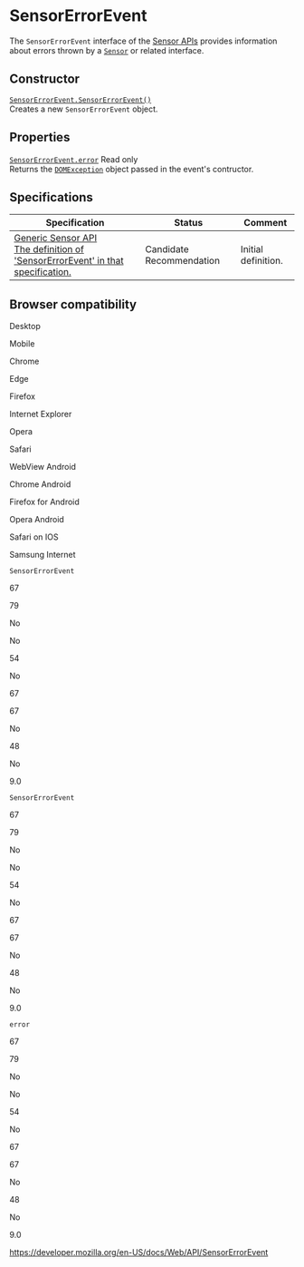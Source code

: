 SensorErrorEvent
================

The `SensorErrorEvent` interface of the [Sensor APIs](sensor_apis) provides information about errors thrown by a [`Sensor`](sensor) or related interface.

Constructor
-----------

[`SensorErrorEvent.SensorErrorEvent()`](sensorerrorevent/sensorerrorevent)  
Creates a new `SensorErrorEvent` object.

Properties
----------

 [`SensorErrorEvent.error`](sensorerrorevent/error) <span class="badge inline readonly">Read only </span>   
Returns the [`DOMException`](domexception) object passed in the event's contructor.

Specifications
--------------

<table><thead><tr class="header"><th>Specification</th><th>Status</th><th>Comment</th></tr></thead><tbody><tr class="odd"><td><a href="https://www.w3.org/TR/generic-sensor/#the-sensor-error-event-interface">Generic Sensor API<br />
<span class="small">The definition of 'SensorErrorEvent' in that specification.</span></a></td><td><span class="spec-cr">Candidate Recommendation</span></td><td>Initial definition.</td></tr></tbody></table>

Browser compatibility
---------------------

Desktop

Mobile

Chrome

Edge

Firefox

Internet Explorer

Opera

Safari

WebView Android

Chrome Android

Firefox for Android

Opera Android

Safari on IOS

Samsung Internet

`SensorErrorEvent`

67

79

No

No

54

No

67

67

No

48

No

9.0

`SensorErrorEvent`

67

79

No

No

54

No

67

67

No

48

No

9.0

`error`

67

79

No

No

54

No

67

67

No

48

No

9.0

<a href="https://developer.mozilla.org/en-US/docs/Web/API/SensorErrorEvent" class="_attribution-link">https://developer.mozilla.org/en-US/docs/Web/API/SensorErrorEvent</a>

